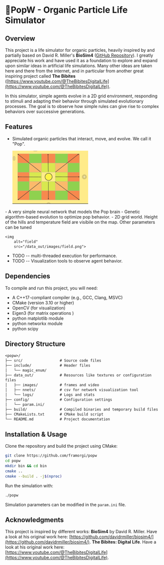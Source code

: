 # 🌱PopW - Organic Particle Life Simulator 

## Overview
This project is a life simulator for organic particles, heavily inspired by and partially based on David R. Miller's **BioSim4** ([GitHub Repository](https://github.com/davidrmiller/biosim4)). I greatly appreciate his work and have used it as a foundation to explore and expand upon similar ideas in artificial life simulations.
Many other ideas are taken here and there from the internet, and in particular from another great inspiring project  called **The Bibites**  ([https://www.youtube.com/@TheBibitesDigitalLife](https://www.youtube.com/@TheBibitesDigitalLife)).

In this simulator, simple agents evolve in a  2D grid environment, responding to stimuli and adapting their behavior through simulated evolutionary processes. The goal is to observe how simple rules can give rise to complex behaviors over successive generations.

## Features
- Simulated organic particles that interact, move, and evolve. We call it "Pop".
   <picture>

    <img
        alt="pop on the matrix"
        src="/data_out/images/around.png">
</picture>
- A very simple neural network that models the Pop brain 
- Genetic algorithm-based evolution to optimize pop behavior.
- 2D  grid world. Height of the hills and temperature field are visibile on the map. Other parameters can be tuned
   <picture>

    <img
        alt="field"
        src="/data_out/images/field.png">
</picture>

- TODO -- multi-threaded execution for performance.
- TODO -- Visualization tools to observe agent behavior.

## Dependencies
To compile and run this project, you will need:
- A C++17-compliant compiler (e.g., GCC, Clang, MSVC)
- CMake (version 3.10 or higher)
- OpenCV (for visualization)
- Eigen3 (for matrix operations )
- python matplotlib module
- python networkx module
- python scipy

## Directory Structure

```
<popw>/
├── src/                 # Source code files  
├── include/             # Header files
│   └── magic_enum/
├── data_out/            # Resources like textures or configuration files
│   ├── images/          # frames and video 
│   ├── nnets/           # csv for network visualization tool
│   └── logs/            # Logs and stats
├── config/              # Configuration settings
│   └── param.ini/         
├── build/               # Compiled binaries and temporary build files
├── CMakeLists.txt       # CMake build script
└── README.md            # Project documentation

```


## Installation & Usage
Clone the repository and build the project using CMake:

```sh
git clone https://github.com/framorgi/popw
cd popw
mkdir bin && cd bin
cmake ..
cmake --build . -j$(nproc) 
```

Run the simulation with:
```sh
./popw
```

Simulation parameters can be modified in the `param.ini` file.

## Acknowledgments
This project is inspired by different works:
 **BioSim4** by David R. Miller. Have a look at his original work here: [https://github.com/davidrmiller/biosim4/](https://github.com/davidrmiller/biosim4/).
 **The Bibites: Digital Life**.  Have a look at his original work here: [https://www.youtube.com/@TheBibitesDigitalLife](https://www.youtube.com/@TheBibitesDigitalLife).
